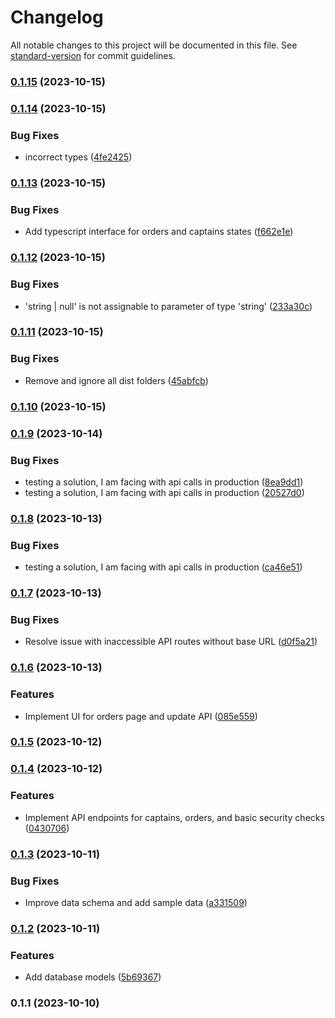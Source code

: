 # Changelog

All notable changes to this project will be documented in this file. See [standard-version](https://github.com/conventional-changelog/standard-version) for commit guidelines.

### [0.1.15](https://github.com/AnasOnGit/coding-task-yumealz/compare/v0.1.14...v0.1.15) (2023-10-15)

### [0.1.14](https://github.com/AnasOnGit/coding-task-yumealz/compare/v0.1.13...v0.1.14) (2023-10-15)


### Bug Fixes

* incorrect types ([4fe2425](https://github.com/AnasOnGit/coding-task-yumealz/commit/4fe2425ea5970ee29f933fced04d8e19506a5b5c))

### [0.1.13](https://github.com/AnasOnGit/coding-task-yumealz/compare/v0.1.12...v0.1.13) (2023-10-15)


### Bug Fixes

* Add typescript interface for orders and captains states ([f662e1e](https://github.com/AnasOnGit/coding-task-yumealz/commit/f662e1e20348524fcaac54858652ba3a700f1a44))

### [0.1.12](https://github.com/AnasOnGit/coding-task-yumealz/compare/v0.1.11...v0.1.12) (2023-10-15)


### Bug Fixes

* 'string | null' is not assignable to parameter of type 'string' ([233a30c](https://github.com/AnasOnGit/coding-task-yumealz/commit/233a30c64e7615122a42d14338f56d817687e5e2))

### [0.1.11](https://github.com/AnasOnGit/coding-task-yumealz/compare/v0.1.10...v0.1.11) (2023-10-15)


### Bug Fixes

* Remove and ignore all dist folders ([45abfcb](https://github.com/AnasOnGit/coding-task-yumealz/commit/45abfcbbb9372b9c426ca3fb27102108de629c59))

### [0.1.10](https://github.com/AnasOnGit/coding-task-yumealz/compare/v0.1.9...v0.1.10) (2023-10-15)

### [0.1.9](https://github.com/AnasOnGit/coding-task-yumealz/compare/v0.1.8...v0.1.9) (2023-10-14)


### Bug Fixes

* testing a solution, I am facing with api calls in production ([8ea9dd1](https://github.com/AnasOnGit/coding-task-yumealz/commit/8ea9dd1b9c5e76ca8113701d24f15423bf6e1f98))
* testing a solution, I am facing with api calls in production ([20527d0](https://github.com/AnasOnGit/coding-task-yumealz/commit/20527d0fe51c4f7122d4b817d102dcc6e7fee8c7))

### [0.1.8](https://github.com/AnasOnGit/coding-task-yumealz/compare/v0.1.7...v0.1.8) (2023-10-13)


### Bug Fixes

* testing a solution, I am facing with api calls in production ([ca46e51](https://github.com/AnasOnGit/coding-task-yumealz/commit/ca46e51a0439942d1125effedbc6e1b73fe95a59))

### [0.1.7](https://github.com/AnasOnGit/coding-task-yumealz/compare/v0.1.6...v0.1.7) (2023-10-13)


### Bug Fixes

* Resolve issue with inaccessible API routes without base URL ([d0f5a21](https://github.com/AnasOnGit/coding-task-yumealz/commit/d0f5a2174d8d1afd067c518b6bad743aa085e809))

### [0.1.6](https://github.com/AnasOnGit/coding-task-yumealz/compare/v0.1.5...v0.1.6) (2023-10-13)


### Features

* Implement UI for orders page and update API ([085e559](https://github.com/AnasOnGit/coding-task-yumealz/commit/085e559fe411de6b78dcbf09f3ce998f73d82413))

### [0.1.5](https://github.com/AnasOnGit/coding-task-yumealz/compare/v0.1.4...v0.1.5) (2023-10-12)

### [0.1.4](https://github.com/AnasOnGit/coding-task-yumealz/compare/v0.1.3...v0.1.4) (2023-10-12)


### Features

* Implement API endpoints for captains, orders, and basic security checks ([0430706](https://github.com/AnasOnGit/coding-task-yumealz/commit/04307062cd1693c75eafba733a8efa17e8df353b))

### [0.1.3](https://github.com/AnasOnGit/coding-task-yumealz/compare/v0.1.2...v0.1.3) (2023-10-11)


### Bug Fixes

* Improve data schema and add sample data ([a331509](https://github.com/AnasOnGit/coding-task-yumealz/commit/a3315097454d9043ca99f152a2e7ccd3fa321ba6))

### [0.1.2](https://github.com/AnasOnGit/coding-task-yumealz/compare/v0.1.1...v0.1.2) (2023-10-11)


### Features

* Add database models ([5b69367](https://github.com/AnasOnGit/coding-task-yumealz/commit/5b69367c234360a84ff507fd7c8d475b9cb8ed92))

### 0.1.1 (2023-10-10)
